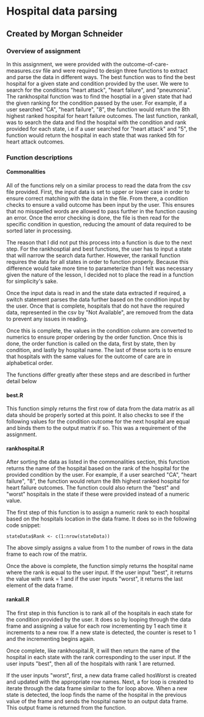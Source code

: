 # Hospital data parsing

## Created by Morgan Schneider

### Overview of assignment

In this assignment, we were provided with the outcome-of-care-measures.csv file and were required to design three functions to extract and parse the data in different ways. The best function was to find the best hospital for a given state and condition provided by the user. We were to search for the conditions "heart attack", "heart failure", and "pneumonia". The rankhospital function was to find the hosptial in a given state that had the given ranking for the condition passed by the user. For example, if a user searched "CA", "heart failure", "8", the function would return the 8th highest ranked hospital for heart failure outcomes. The last function, rankall, was to search the data and find the hospital with the condition and rank provided for each state, i.e if a user searched for "heart attack" and "5", the function would return the hospital in each state that was ranked 5th for heart attack outcomes.

### Function descriptions

#### Commonalities

All of the functions rely on a similar process to read the data from the csv file provided. First, the input data is set to upper or lower case in order to ensure correct matching with the data in the file. From there, a condition checks to ensure a valid outcome has been input by the user. This ensures that no misspelled words are allowed to pass further in the function causing an error. Once the error checking is done, the file is then read for the specific condition in question, reducing the amount of data required to be sorted later in processing.

The reason that I did not put this process into a function is due to the next step. For the rankhosptial and best functions, the user has to input a state that will narrow the search data further. However, the rankall function requires the data for all states in order to function properly. Because this difference would take more time to parameterize than I felt was necessary given the nature of the lesson, I decided not to place the read in a function for simplicity's sake.

Once the input data is read in and the state data extracted if required, a switch statement parses the data further based on the condition input by the user. Once that is complete, hospitals that do not have the required data, represented in the csv by "Not Available", are removed from the data to prevent any issues in reading.

Once this is complete, the values in the condition column are converted to numerics to ensure proper ordering by the order function. Once this is done, the order function is called on the data, first by state, then by condition, and lastly by hospital name. The last of these sorts is to ensure that hospitals with the same values for the outcome of care are in alphabetical order.

The functions differ greatly after these steps and are described in further detail below

#### best.R

This function simply returns the first row of data from the data matrix as all data should be properly sorted at this point. It also checks to see if the following values for the condition outcome for the next hospital are equal and binds them to the output matrix if so. This was a requirement of the assignment.

#### rankhospital.R

After sorting the data as listed in the commonalities section, this function returns the name of the hospital based on the rank of the hospital for the provided condition by the user. For example, if a user searched "CA", "heart failure", "8", the function would return the 8th highest ranked hospital for heart failure outcomes. The function could also return the "best" and "worst" hospitals in the state if these were provided instead of a numeric value.

The first step of this function is to assign a numeric rank to each hospital based on the hospitals location in the data frame. It does so in the following code snippet:

    stateData$Rank <- c(1:nrow(stateData))

The above simply assigns a value from 1 to the number of rows in the data frame to each row of the matrix. 

Once the above is complete, the function simply returns the hospital name where the rank is equal to the user input. If the user input "best", it returns the value with rank = 1 and if the user inputs "worst", it returns the last element of the data frame. 

#### rankall.R

The first step in this function is to rank all of the hospitals in each state for the condition provided by the user. It does so by looping through the data frame and assigning a value for each row incrementing by 1 each time it increments to a new row. If a new state is detected, the counter is reset to 1 and the incrementing begins again.

Once complete, like rankhospital.R, it will then return the name of the hospital in each state with the rank corresponding to the user input. If the user inputs "best", then all of the hospitals with rank 1 are returned. 

If the user inputs "worst", first, a new data frame called hosWorst is created and updated with the appropriate row names. Next, a for loop is created to iterate through the data frame similar to the for loop above. When a new state is detected, the loop finds the name of the hospital in the previous value of the frame and sends the hospital name to an output data frame. This output frame is returned from the function.
